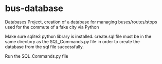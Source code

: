 # bus-database
Databases Project, creation of a database for managing buses/routes/stops used for the commute of a fake city via Python

Make sure sqlite3 python library is installed. create.sql file must be in the same directory as the SQL_Commands.py file in order to create the database from the sql file successfully.

Run the SQL_Commands.py file

